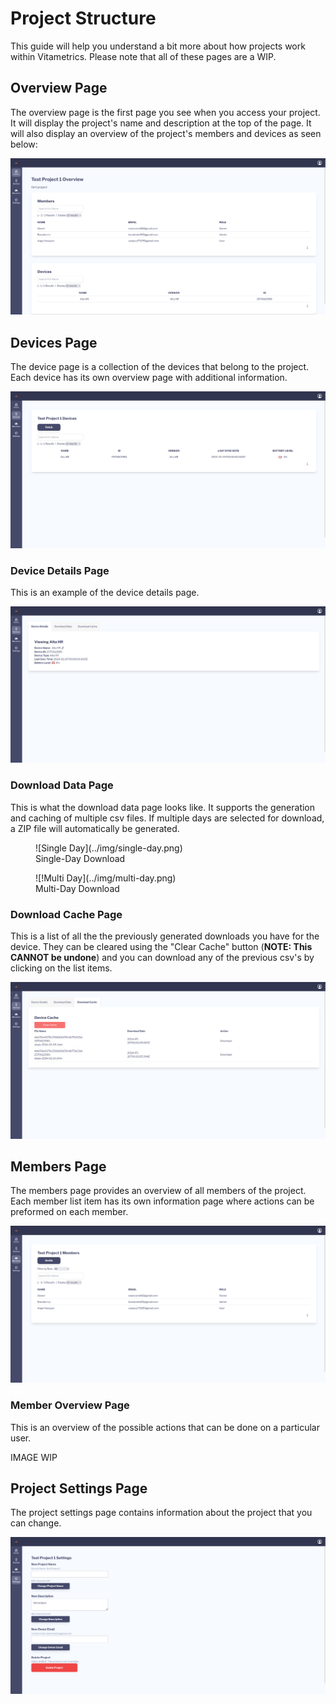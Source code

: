 # Project Structure

This guide will help you understand a bit more about how projects work within Vitametrics. Please note that all of these pages are a WIP.

## **Overview Page**

The overview page is the first page you see when you access your project. It will display the project's name and description at the top of the page. It will also display an overview of the project's members and devices as seen below: 

![](../img/overview.png)


## **Devices Page**

The device page is a collection of the devices that belong to the project. Each device has its own overview page with additional information.

![](../img/devices.png)


### **Device Details Page**

This is an example of the device details page.

![](../img/device-details.png)

### **Download Data Page**

This is what the download data page looks like. It supports the generation and caching of multiple csv files. If multiple days are selected for download, a ZIP file will automatically be generated.

<figure markdown="span">
    ![Single Day](../img/single-day.png)
    <figcaption>Single-Day Download</figcaption>
</figure>

<figure markdown="span">
    ![!Multi Day](../img/multi-day.png)
    <figcaption>Multi-Day Download</figcaption>
</figure>


### **Download Cache Page**

This is a list of all the the previously generated downloads you have for the device. They can be cleared using the "Clear Cache" button (**NOTE: This CANNOT be undone**) and you can download any of the previous csv's by clicking on the list items.

![](../img/device-cache.png)

## **Members Page**

The members page provides an overview of all members of the project. Each member list item has its own information page where actions can be preformed on each member.

![](../img/members.png)


### **Member Overview Page**

This is an overview of the possible actions that can be done on a particular user. 

IMAGE WIP

## **Project Settings Page**

The project settings page contains information about the project that you can change.

![](../img/project-settings.png)